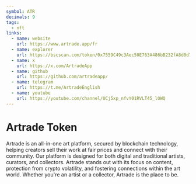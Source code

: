 ```yaml
---
symbol: ATR
decimals: 9
tags:
  - nft
links:
  - name: website
    url: https://www.artrade.app/fr
  - name: explorer
    url: https://bscscan.com/token/0x7559C49c3Aec50E763A486bB232fA8d0d76078e4
  - name: x
    url: https://x.com/ArtradeApp
  - name: github
    url: https://github.com/artradeapp/
  - name: telegram
    url: https://t.me/ArtradeEnglish
  - name: youtube
    url: https://youtube.com/channel/UCj5xp_nfvY01RVLT45_lOWQ
---
```


# Artrade Token

Artrade is an all-in-one art platform, secured by blockchain technology, helping creators sell their work at fair prices and connect with their community. Our platform is designed for both digital and traditional artists, curators, and collectors. Artrade stands out with its focus on content, protection from crypto volatility, and fostering connections within the art world. Whether you're an artist or a collector, Artrade is the place to be.
